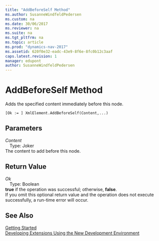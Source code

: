 ```yaml
---
title: "AddBeforeSelf Method"
ms.author: SusanneWindfeldPedersen
ms.custom: na
ms.date: 30/06/2017
ms.reviewer: na
ms.suite: na
ms.tgt_pltfrm: na
ms.topic: article
ms.prod: "dynamics-nav-2017"
ms.assetid: 620f0e32-eadc-43e9-8f6e-8fc0b12c3aaf
caps.latest.revision: 1
manager: edupont
author: SusanneWindfeldPedersen
---
```


# AddBeforeSelf Method
Adds the specified content immediately before this node.  
```  
[Ok := ] XmlElement.AddBeforeSelf(Content,...)  
```  
## Parameters
*Content*    
&emsp;Type: Joker  
The content to add before this node.  
  
## Return Value
*Ok*  
&emsp;Type: Boolean  
**true** if the operation was successful; otherwise, **false**.  
If you omit this optional return value and the operation does not execute successfully, a run-time error will occur.  
  
## See Also
[Getting Started](../devenv-get-started.md)  
[Developing Extensions Using the New Development Environment](../devenv-dev-overview.md)  
